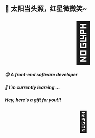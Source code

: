 ## 💞 太阳当头照，红星微微笑~

<div style="text-align: center; font-size: 8rem">🌻</div>

##### 😍 A front-end software developer

##### 🏫 I’m currently learning ...

##### Hey, here's a gift for you!!!

<div style="text-align: center; font-size: 4rem">🌷</div>

<!--
**redstar08/redstar08** is a ✨ _special_ ✨ repository because its `README.md` (this file) appears on your GitHub profile.

Here are some ideas to get you started:

- 🔭 I’m currently working on ...
- 🌱 I’m currently learning ...
- 👯 I’m looking to collaborate on ...
- 🤔 I’m looking for help with ...
- 💬 Ask me about ...
- 📫 How to reach me: ...
- 😄 Pronouns: ...
- ⚡ Fun fact: ...
-->
